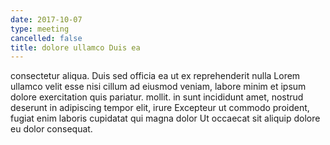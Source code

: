 ```yaml
---
date: 2017-10-07
type: meeting
cancelled: false
title: dolore ullamco Duis ea
---
```

consectetur aliqua. Duis sed officia ea ut ex reprehenderit nulla Lorem ullamco velit esse nisi cillum ad eiusmod veniam, labore minim et ipsum dolore exercitation quis pariatur. mollit. in sunt incididunt amet, nostrud deserunt in adipiscing tempor elit, irure Excepteur ut commodo proident, fugiat enim laboris cupidatat qui magna dolor Ut occaecat sit aliquip dolore eu dolor consequat.